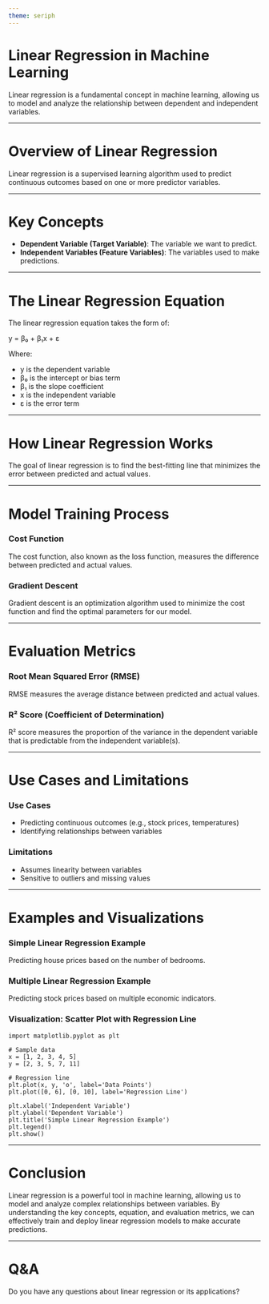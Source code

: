 ```yaml
---
theme: seriph
---
```


# Linear Regression in Machine Learning

Linear regression is a fundamental concept in machine learning, allowing us to model and analyze the relationship between dependent and independent variables.

---

# Overview of Linear Regression

Linear regression is a supervised learning algorithm used to predict continuous outcomes based on one or more predictor variables.

---

# Key Concepts

* **Dependent Variable (Target Variable)**: The variable we want to predict.
* **Independent Variables (Feature Variables)**: The variables used to make predictions.

---

# The Linear Regression Equation

The linear regression equation takes the form of:

y = β₀ + β₁x + ε

Where:
* y is the dependent variable
* β₀ is the intercept or bias term
* β₁ is the slope coefficient
* x is the independent variable
* ε is the error term

---

# How Linear Regression Works

The goal of linear regression is to find the best-fitting line that minimizes the error between predicted and actual values.

---

# Model Training Process

### Cost Function

The cost function, also known as the loss function, measures the difference between predicted and actual values.

### Gradient Descent

Gradient descent is an optimization algorithm used to minimize the cost function and find the optimal parameters for our model.

---

# Evaluation Metrics

### Root Mean Squared Error (RMSE)

RMSE measures the average distance between predicted and actual values.

### R² Score (Coefficient of Determination)

R² score measures the proportion of the variance in the dependent variable that is predictable from the independent variable(s).

---

# Use Cases and Limitations

### Use Cases

* Predicting continuous outcomes (e.g., stock prices, temperatures)
* Identifying relationships between variables

### Limitations

* Assumes linearity between variables
* Sensitive to outliers and missing values

---

# Examples and Visualizations

### Simple Linear Regression Example

Predicting house prices based on the number of bedrooms.

### Multiple Linear Regression Example

Predicting stock prices based on multiple economic indicators.

### Visualization: Scatter Plot with Regression Line

```
import matplotlib.pyplot as plt

# Sample data
x = [1, 2, 3, 4, 5]
y = [2, 3, 5, 7, 11]

# Regression line
plt.plot(x, y, 'o', label='Data Points')
plt.plot([0, 6], [0, 10], label='Regression Line')

plt.xlabel('Independent Variable')
plt.ylabel('Dependent Variable')
plt.title('Simple Linear Regression Example')
plt.legend()
plt.show()
```

---

# Conclusion

Linear regression is a powerful tool in machine learning, allowing us to model and analyze complex relationships between variables. By understanding the key concepts, equation, and evaluation metrics, we can effectively train and deploy linear regression models to make accurate predictions.

---

# Q&A

Do you have any questions about linear regression or its applications?